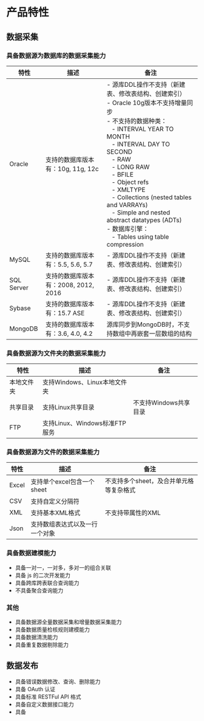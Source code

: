 # 产品特性

## 数据采集

### 具备数据源为数据库的数据采集能力

| 特性 | 描述 | 备注 |
| -------- | -------- | ------ |
| Oracle | 支持的数据库版本有：10g, 11g, 12c | - 源库DDL操作不支持（新建表、修改表结构、创建索引） <br> - Oracle 10g版本不支持增量同步 <br> - 不支持的数据种类： <br> &nbsp;&nbsp; - INTERVAL YEAR TO MONTH <br> &nbsp;&nbsp; - INTERVAL DAY TO SECOND <br> &nbsp;&nbsp; - RAW <br> &nbsp;&nbsp; - LONG RAW <br> &nbsp;&nbsp; - BFILE <br> &nbsp;&nbsp; - Object refs <br> &nbsp;&nbsp; - XMLTYPE <br> &nbsp;&nbsp; - Collections (nested tables and VARRAYs) <br> &nbsp;&nbsp; - Simple and nested abstract datatypes (ADTs) <br> - 数据库引擎： <br> &nbsp;&nbsp; - Tables using table compression |
| MySQL | 支持的数据库版本有：5.5, 5.6, 5.7 | - 源库DDL操作不支持（新建表、修改表结构、创建索引） |
| SQL Server | 支持的数据库版本有：2008, 2012, 2016 | - 源库DDL操作不支持（新建表、修改表结构、创建索引） |
| Sybase | 支持的数据库版本有：15.7 ASE | - 源库DDL操作不支持（新建表、修改表结构、创建索引） |
| MongoDB | 支持的数据库版本有：3.6, 4.0, 4.2 | 源库同步到MongoDB时，不支持数组中再嵌套一层数组的结构 |


### 具备数据源为文件夹的数据采集能力

| 特性 | 描述 | 备注 |
| -------- | -------- | ------ |
| 本地文件夹 | 支持Windows、Linux本地文件夹 |  |
| 共享目录 | 支持Linux共享目录 | 不支持Windows共享目录 |
| FTP | 支持Linux、Windows标准FTP服务 |  |


### 具备数据源为文件的数据采集能力

| 特性 | 描述 | 备注 |
| -------- | -------- | ------ |
| Excel | 支持单个excel包含一个sheet | 不支持多个sheet，及合并单元格等复杂格式 |
| CSV | 支持自定义分隔符 |  |
| XML | 支持基本XML格式 | 不支持带属性的XML |
| Json | 支持数组表达式以及一行一个对象 |  |

### 具备数据建模能力

- 具备一对一，一对多，多对一的组合关联
- 具备 js 的二次开发能力
- 具备跨库跨表联合查询能力
- 不具备聚合查询能力

### 其他

- 具备数据源全量数据采集和增量数据采集能力
- 具备数据质量检核规则建模能力
- 具备数据清洗能力
- 具备重复数据剔除能力

## 数据发布

- 具备错误数据修改、查询、删除能力
- 具备 OAuth 认证
- 具备标准 RESTFul API 格式
- 具备自定义数据接口能力
- 具备